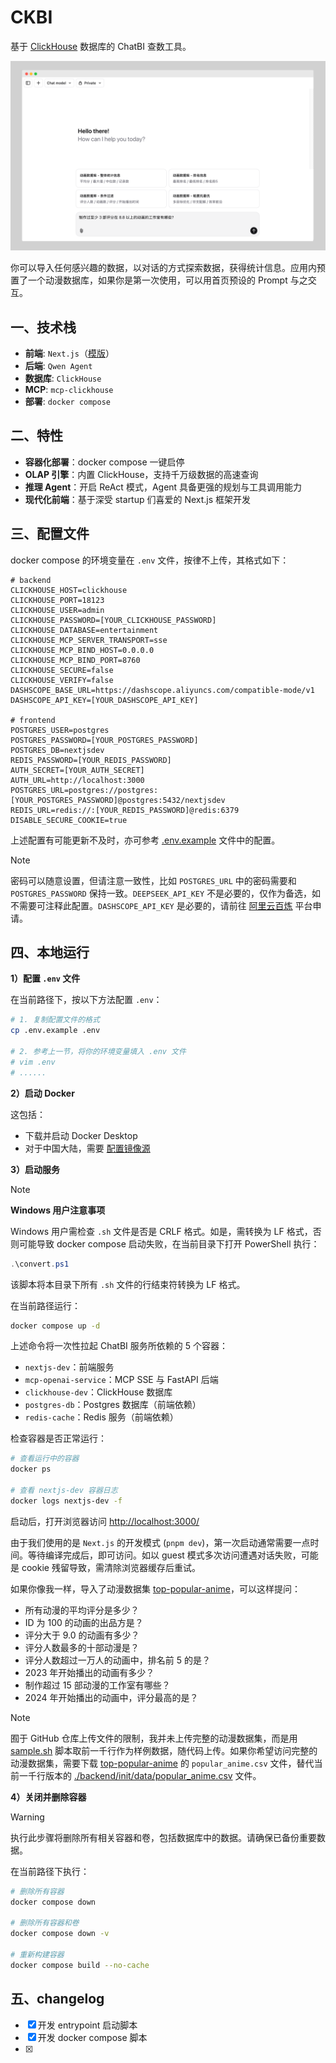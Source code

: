 # CKBI

基于 [ClickHouse](https://github.com/ClickHouse/ClickHouse) 数据库的 ChatBI 查数工具。

![frontend-image](./img/webui-img.png)

你可以导入任何感兴趣的数据，以对话的方式探索数据，获得统计信息。应用内预置了一个动漫数据库，如果你是第一次使用，可以用首页预设的 Prompt 与之交互。

## 一、技术栈

- **前端**: `Next.js`（[模版](https://vercel.com/templates/ai/nextjs-ai-chatbot)）
- **后端**: `Qwen Agent`
- **数据库**: `ClickHouse`
- **MCP**: `mcp-clickhouse`
- **部署**: `docker compose`

## 二、特性

- **容器化部署**：docker compose 一键启停
- **OLAP 引擎**：内置 ClickHouse，支持千万级数据的高速查询
- **推理 Agent**：开启 ReAct 模式，Agent 具备更强的规划与工具调用能力
- **现代化前端**：基于深受 startup 们喜爱的 Next.js 框架开发

## 三、配置文件

docker compose 的环境变量在 `.env` 文件，按律不上传，其格式如下：

```env
# backend
CLICKHOUSE_HOST=clickhouse
CLICKHOUSE_PORT=18123
CLICKHOUSE_USER=admin
CLICKHOUSE_PASSWORD=[YOUR_CLICKHOUSE_PASSWORD]
CLICKHOUSE_DATABASE=entertainment
CLICKHOUSE_MCP_SERVER_TRANSPORT=sse
CLICKHOUSE_MCP_BIND_HOST=0.0.0.0
CLICKHOUSE_MCP_BIND_PORT=8760
CLICKHOUSE_SECURE=false
CLICKHOUSE_VERIFY=false
DASHSCOPE_BASE_URL=https://dashscope.aliyuncs.com/compatible-mode/v1
DASHSCOPE_API_KEY=[YOUR_DASHSCOPE_API_KEY]

# frontend
POSTGRES_USER=postgres
POSTGRES_PASSWORD=[YOUR_POSTGRES_PASSWORD]
POSTGRES_DB=nextjsdev
REDIS_PASSWORD=[YOUR_REDIS_PASSWORD]
AUTH_SECRET=[YOUR_AUTH_SECRET]
AUTH_URL=http://localhost:3000
POSTGRES_URL=postgres://postgres:[YOUR_POSTGRES_PASSWORD]@postgres:5432/nextjsdev
REDIS_URL=redis://:[YOUR_REDIS_PASSWORD]@redis:6379
DISABLE_SECURE_COOKIE=true
```

上述配置有可能更新不及时，亦可参考 [.env.example](./.env.example) 文件中的配置。

> [!NOTE]
> 密码可以随意设置，但请注意一致性，比如 `POSTGRES_URL` 中的密码需要和 `POSTGRES_PASSWORD` 保持一致。`DEEPSEEK_API_KEY` 不是必要的，仅作为备选，如不需要可注释此配置。`DASHSCOPE_API_KEY` 是必要的，请前往 [阿里云百炼](https://www.aliyun.com/product/bailian) 平台申请。

## 四、本地运行

**1）配置 `.env` 文件**

在当前路径下，按以下方法配置 `.env`：

```bash
# 1. 复制配置文件的格式
cp .env.example .env

# 2. 参考上一节，将你的环境变量填入 .env 文件
# vim .env
# ......
```

**2）启动 Docker**

这包括：

- 下载并启动 Docker Desktop
- 对于中国大陆，需要 [配置镜像源](https://luochang212.github.io/posts/chat_to_clickhouse/#1-%E9%85%8D%E7%BD%AE-docker-%E9%95%9C%E5%83%8F%E6%BA%90)

**3）启动服务**

> [!NOTE]
> 
> **Windows 用户注意事项**
> 
> Windows 用户需检查 `.sh` 文件是否是 CRLF 格式。如是，需转换为 LF 格式，否则可能导致 docker compose 启动失败，在当前目录下打开 PowerShell 执行：
> 
> ```powershell
> .\convert.ps1
> ```
> 
> 该脚本将本目录下所有 `.sh` 文件的行结束符转换为 LF 格式。

在当前路径运行：

```bash
docker compose up -d
```

上述命令将一次性拉起 ChatBI 服务所依赖的 5 个容器：

- `nextjs-dev`：前端服务
- `mcp-openai-service`：MCP SSE 与 FastAPI 后端
- `clickhouse-dev`：ClickHouse 数据库
- `postgres-db`：Postgres 数据库（前端依赖）
- `redis-cache`：Redis 服务（前端依赖）

检查容器是否正常运行：

```bash
# 查看运行中的容器
docker ps

# 查看 nextjs-dev 容器日志
docker logs nextjs-dev -f
```

启动后，打开浏览器访问 [http://localhost:3000/](http://localhost:3000/)

由于我们使用的是 `Next.js` 的开发模式 (`pnpm dev`)，第一次启动通常需要一点时间。等待编译完成后，即可访问。如以 guest 模式多次访问遭遇对话失败，可能是 cookie 残留导致，需清除浏览器缓存后重试。

如果你像我一样，导入了动漫数据集 [top-popular-anime](https://www.kaggle.com/datasets/tanishksharma9905/top-popular-anime)，可以这样提问：

- 所有动漫的平均评分是多少？
- ID 为 100 的动画的出品方是？
- 评分大于 9.0 的动画有多少？
- 评分人数最多的十部动漫是？
- 评分人数超过一万人的动画中，排名前 5 的是？
- 2023 年开始播出的动画有多少？
- 制作超过 15 部动漫的工作室有哪些？
- 2024 年开始播出的动画中，评分最高的是？

> [!NOTE]
> 囿于 GitHub 仓库上传文件的限制，我并未上传完整的动漫数据集，而是用 [sample.sh](./backend/init/data/sample.sh) 脚本取前一千行作为样例数据，随代码上传。如果你希望访问完整的动漫数据集，需要下载 [top-popular-anime](https://www.kaggle.com/datasets/tanishksharma9905/top-popular-anime) 的 `popular_anime.csv` 文件，替代当前一千行版本的 [./backend/init/data/popular_anime.csv](./backend/init/data/popular_anime.csv) 文件。

**4）关闭并删除容器**

> [!WARNING]
> 执行此步骤将删除所有相关容器和卷，包括数据库中的数据。请确保已备份重要数据。

在当前路径下执行：

```bash
# 删除所有容器
docker compose down

# 删除所有容器和卷
docker compose down -v

# 重新构建容器
docker compose build --no-cache
```

## 五、changelog

- [x] 开发 entrypoint 启动脚本
- [x] 开发 docker compose 脚本
- [x] 
